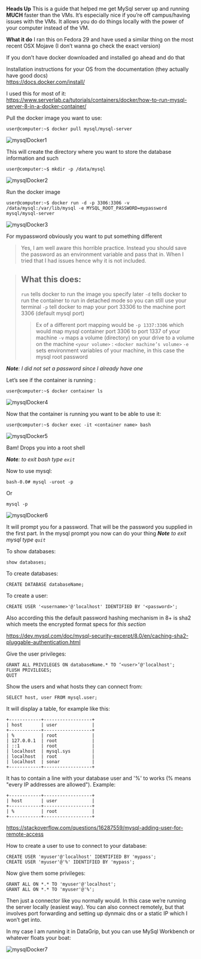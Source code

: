 **Heads Up**
This is a guide that helped me get MySql server up and running **MUCH** faster than the VMs. It’s especially nice if you’re off campus/having issues with the VMs. It allows you do do things locally with the power of your computer instead of the VM. 

**What it do**
I ran this on Fedora 29 and have used a similar thing on the most recent OSX Mojave (I don’t wanna go check the exact version)


If you don’t have docker downloaded and installed go ahead and do that

Installation instructions for your OS from the documentation (they actually have good docs) <br>
https://docs.docker.com/install/ 

I used this for most of it: <br>
https://www.serverlab.ca/tutorials/containers/docker/how-to-run-mysql-server-8-in-a-docker-container/

Pull the docker image you want to use:
```console
user@computer:~$ docker pull mysql/mysql-server
```
![mysqlDocker1](https://user-images.githubusercontent.com/10457502/57586762-0d8ca080-74ea-11e9-99be-315ac9273b0a.png)

This will create the directory  where you want to store the database information and such
```console
user@computer:~$ mkdir -p /data/mysql
```
![mysqlDocker2](https://user-images.githubusercontent.com/10457502/57586763-0e253700-74ea-11e9-9721-7edabec97458.png)

Run the docker image
```console
user@computer:~$ docker run -d -p 3306:3306 -v /data/mysql:/var/lib/mysql -e MYSQL_ROOT_PASSWORD=mypassword mysql/mysql-server 
```

![mysqlDocker3](https://user-images.githubusercontent.com/10457502/57586764-0e253700-74ea-11e9-97a4-32739290a93b.png)

For mypassword obviously you want to put something different
>Yes, I am well aware this horrible practice. Instead you should save the password as an environment variable and pass that in. When I tried that I had issues hence why it is not included. 

>## What this does:
> `run` tells docker to run the image you specify later
> `-d` tells docker to run the container to run in detached mode so you can still use your terminal
> `-p` tell docker to map your port 33306 to the machine port 3306 (default mysql port)
>> Ex of a different port mapping would be `-p 1337:3306` which would map mysql container port 3306 to port 1337 of your machine 
> `-v` maps a volume (directory) on your drive to a volume on the machine `<your volume>` : `<docker machine’s volume>`
> `-e` sets environment variables of your machine, in this case the mysql root password

_**Note**: I did not set a password since I already have one_

Let’s see if the container is running :
```console
user@computer:~$ docker container ls
```

![mysqlDocker4](https://user-images.githubusercontent.com/10457502/57586765-0e253700-74ea-11e9-9720-03c418c758f9.png)

Now that the container is running you want to be able to use it:
```console
user@computer:~$ docker exec -it <container name> bash
```

![mysqlDocker5](https://user-images.githubusercontent.com/10457502/57586766-0e253700-74ea-11e9-85c2-62dd36d47ae6.png)

Bam! Drops you into a root shell 

_**Note**: to exit bash type `exit`_

Now to use mysql:
```console
bash-0.0# mysql -uroot -p
```

Or
```
mysql -p
```

![mysqlDocker6](https://user-images.githubusercontent.com/10457502/57586767-0e253700-74ea-11e9-9c65-2b1fad6f96b4.png)

It will prompt you for a password. That will be the password you supplied in the first part. 
In the mysql prompt you now can do your thing
_**Note** to exit mysql type `quit`_

To show databases:
```mysql
show databases;
```

To create databases:
```mysql
CREATE DATABASE databaseName;
```

To create a user:
```mysql
CREATE USER '<username>'@'localhost' IDENTIFIED BY '<password>';
```
Also according this the default password hashing mechanism in 8+ is sha2 which meets the encrypted format specs for *this section* <br>

https://dev.mysql.com/doc/mysql-security-excerpt/8.0/en/caching-sha2-pluggable-authentication.html 

Give the user privileges:
```mysql
GRANT ALL PRIVILEGES ON databaseName.* TO ‘<user>’@'localhost';
FLUSH PRIVILEGES;
QUIT
```

Show the users and what hosts they can connect from:
```mysql
SELECT host, user FROM mysql.user;
```

It will display a table, for example like this:
```
+------------+------------------+
| host       | user             |
+------------+------------------+
| %          | root             |
| 127.0.0.1  | root             |
| ::1        | root             |
| localhost  | mysql.sys        |
| localhost  | root             |
| localhost  | sonar            |
+------------+------------------+
```

It has to contain a line with your database user and '%' to works (% means "every IP addresses are allowed"). Example:
```
+------------+------------------+
| host       | user             |
+------------+------------------+
| %          | root             |
+------------+------------------+
```

https://stackoverflow.com/questions/16287559/mysql-adding-user-for-remote-access

How to create a user to use to connect to your database:
```mysql
CREATE USER 'myuser'@'localhost' IDENTIFIED BY 'mypass';
CREATE USER 'myuser'@'%' IDENTIFIED BY 'mypass';
```

Now give them some privileges:
```mysql
GRANT ALL ON *.* TO 'myuser'@'localhost';
GRANT ALL ON *.* TO 'myuser'@'%';
```

Then just a connector like you normally would. In this case we’re running the server locally (easiest way). You can also connect remotely, but that involves port forwarding and setting up dynmaic dns or a static IP which I won’t get into.

In my case I am running it in DataGrip, but you can use MySql Workbench or whatever floats your boat:

![mysqlDocker7](https://user-images.githubusercontent.com/10457502/57586768-0e253700-74ea-11e9-8ef5-39d87d51273f.png)

